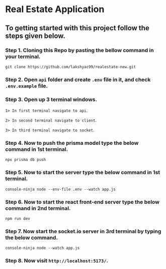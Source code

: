 # Real Estate Application

## To getting started with this project follow the steps given below.

### Step 1. Cloning this Repo by pasting the bellow command in your terminal.

`git clone https://github.com/lakshyac99/realestate-new.git`

### Step 2. Open `api` folder and create `.env` file in it, and check `.env.example` file.


### Step 3. Open up 3 terminal windows.

`1> In first terminal navigate to api`.

`2> In second terminal navigate to client`.

`3> In third terminal navigate to socket`.

### Step 4. Now to push the prisma model type the below command in 1st terminal.

`npx prisma db push`

### Step 5. Now to start the server type the below command in 1st terminal.

`console-ninja node --env-file .env --watch app.js`

### Step 6. Now to start the react front-end server type the below command in 2nd terminal.

`npm run dev`

### Step 7. Now start the socket.io server in 3rd terminal by typing the below command.

`console-ninja node --watch app.js`

### Step 8. Now visit `http://localhost:5173/`.

